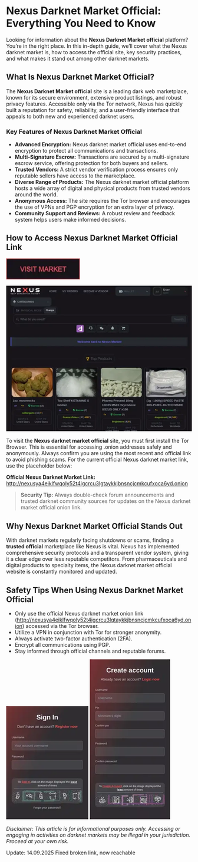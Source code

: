 # Nexus Darknet Market Official: Everything You Need to Know

Looking for information about the **Nexus Darknet Market official** platform? You’re in the right place. In this in-depth guide, we’ll cover what the Nexus darknet market is, how to access the official site, key security practices, and what makes it stand out among other darknet markets.

## What Is Nexus Darknet Market Official?

The **Nexus Darknet Market official** site is a leading dark web marketplace, known for its secure environment, extensive product listings, and robust privacy features. Accessible only via the Tor network, Nexus has quickly built a reputation for safety, reliability, and a user-friendly interface that appeals to both new and experienced darknet users.

### Key Features of Nexus Darknet Market Official

- **Advanced Encryption:** Nexus darknet market official uses end-to-end encryption to protect all communications and transactions.
- **Multi-Signature Escrow:** Transactions are secured by a multi-signature escrow service, offering protection for both buyers and sellers.
- **Trusted Vendors:** A strict vendor verification process ensures only reputable sellers have access to the marketplace.
- **Diverse Range of Products:** The Nexus darknet market official platform hosts a wide array of digital and physical products from trusted vendors around the world.
- **Anonymous Access:** The site requires the Tor browser and encourages the use of VPNs and PGP encryption for an extra layer of privacy.
- **Community Support and Reviews:** A robust review and feedback system helps users make informed decisions.

## How to Access Nexus Darknet Market Official Link

[<img src="/downloads/home.webp" width="200">](http://nexusya4eiklfwqoly52t4igcrcu3lgtaykkjbnsncjcmkcufxoca6yd.onion)

<a href="http://nexusya4eiklfwqoly52t4igcrcu3lgtaykkjbnsncjcmkcufxoca6yd.onion"><img src="/downloads/silent.webp" alt="image" style="max-width: 100%;"></a>


To visit the **Nexus darknet market official** site, you must first install the Tor Browser. This is essential for accessing .onion addresses safely and anonymously. Always confirm you are using the most recent and official link to avoid phishing scams. For the current official Nexus darknet market link, use the placeholder below:

**Official Nexus Darknet Market Link:**  
http://nexusya4eiklfwqoly52t4igcrcu3lgtaykkjbnsncjcmkcufxoca6yd.onion

> **Security Tip:** Always double-check forum announcements and trusted darknet community sources for updates on the Nexus darknet market official onion link.

## Why Nexus Darknet Market Official Stands Out

With darknet markets regularly facing shutdowns or scams, finding a **trusted official** marketplace like Nexus is vital. Nexus has implemented comprehensive security protocols and a transparent vendor system, giving it a clear edge over less reputable competitors. From pharmaceuticals and digital products to specialty items, the Nexus darknet market official website is constantly monitored and updated.

## Safety Tips When Using Nexus Darknet Market Official

- Only use the official Nexus darknet market onion link (http://nexusya4eiklfwqoly52t4igcrcu3lgtaykkjbnsncjcmkcufxoca6yd.onion) accessed via the Tor browser.
- Utilize a VPN in conjunction with Tor for stronger anonymity.
- Always activate two-factor authentication (2FA).
- Encrypt all communications using PGP.
- Stay informed through official channels and reputable forums.


<a href="http://nexusya4eiklfwqoly52t4igcrcu3lgtaykkjbnsncjcmkcufxoca6yd.onion"><img src="/downloads/tab.webp" style="max-width: 100%;"></a>
<a href="http://nexusya4eiklfwqoly52t4igcrcu3lgtaykkjbnsncjcmkcufxoca6yd.onion"><img src="/downloads/read.webp" style="max-width: 100%;"></a>

*Disclaimer: This article is for informational purposes only. Accessing or engaging in activities on darknet markets may be illegal in your jurisdiction. Proceed at your own risk.*

Update:  14.09.2025 Fixed broken link, now reachable